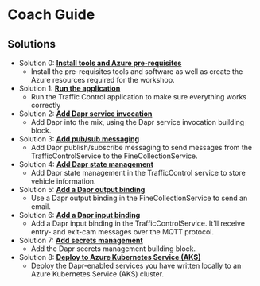 # Coach Guide

## Solutions
- Solution 0: **[Install tools and Azure pre-requisites](Coach/Solution-00.md)**
   - Install the pre-requisites tools and software as well as create the Azure resources required for the workshop.
- Solution 1: **[Run the application](Coach/Solution-01.md)**
   - Run the Traffic Control application to make sure everything works correctly
- Solution 2: **[Add Dapr service invocation](Coach/Solution-02.md)**
   - Add Dapr into the mix, using the Dapr service invocation building block.
- Solution 3: **[Add pub/sub messaging](Coach/Solution-03.md)**
   - Add Dapr publish/subscribe messaging to send messages from the TrafficControlService to the FineCollectionService.
- Solution 4: **[Add Dapr state management](Coach/Solution-04.md)**
   - Add Dapr state management in the TrafficControl service to store vehicle information.
- Solution 5: **[Add a Dapr output binding](Coach/Solution-05.md)**
   - Use a Dapr output binding in the FineCollectionService to send an email.
- Solution 6: **[Add a Dapr input binding](Coach/Solution-06.md)**
   - Add a Dapr input binding in the TrafficControlService. It'll receive entry- and exit-cam messages over the MQTT protocol.
- Solution 7: **[Add secrets management](Coach/Solution-07.md)**
   - Add the Dapr secrets management building block.
- Solution 8: **[Deploy to Azure Kubernetes Service (AKS)](Coach/Solution-08.md)**
   - Deploy the Dapr-enabled services you have written locally to an Azure Kubernetes Service (AKS) cluster.
